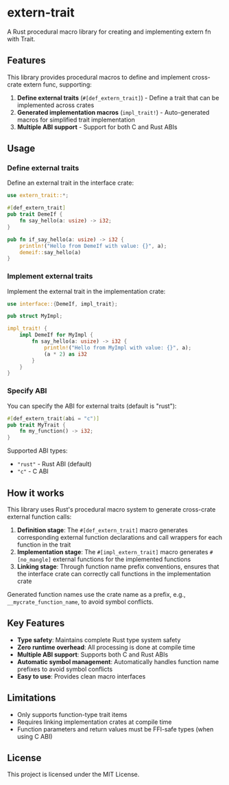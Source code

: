 # extern-trait

A Rust procedural macro library for creating and implementing extern fn with Trait.

## Features

This library provides procedural macros to define and implement cross-crate extern func, supporting:

1. **Define external traits** (`#[def_extern_trait]`) - Define a trait that can be implemented across crates
2. **Generated implementation macros** (`impl_trait!`) - Auto-generated macros for simplified trait implementation
3. **Multiple ABI support** - Support for both C and Rust ABIs

## Usage

### Define external traits

Define an external trait in the interface crate:

```rust
use extern_trait::*;

#[def_extern_trait]
pub trait DemeIf {
    fn say_hello(a: usize) -> i32;
}

pub fn if_say_hello(a: usize) -> i32 {
    println!("Hello from DemeIf with value: {}", a);
    demeif::say_hello(a)
}
```

### Implement external traits

Implement the external trait in the implementation crate:

```rust
use interface::{DemeIf, impl_trait};

pub struct MyImpl;

impl_trait! {
    impl DemeIf for MyImpl {
        fn say_hello(a: usize) -> i32 {
            println!("Hello from MyImpl with value: {}", a);
            (a * 2) as i32
        }
    }
}
```

### Specify ABI

You can specify the ABI for external traits (default is "rust"):

```rust
#[def_extern_trait(abi = "c")]
pub trait MyTrait {
    fn my_function() -> i32;
}
```

Supported ABI types:

- `"rust"` - Rust ABI (default)
- `"c"` - C ABI

## How it works

This library uses Rust's procedural macro system to generate cross-crate external function calls:

1. **Definition stage**: The `#[def_extern_trait]` macro generates corresponding external function declarations and call wrappers for each function in the trait
2. **Implementation stage**: The `#[impl_extern_trait]` macro generates `#[no_mangle]` external functions for the implemented functions
3. **Linking stage**: Through function name prefix conventions, ensures that the interface crate can correctly call functions in the implementation crate

Generated function names use the crate name as a prefix, e.g., `__mycrate_function_name`, to avoid symbol conflicts.

## Key Features

- **Type safety**: Maintains complete Rust type system safety
- **Zero runtime overhead**: All processing is done at compile time
- **Multiple ABI support**: Supports both C and Rust ABIs
- **Automatic symbol management**: Automatically handles function name prefixes to avoid symbol conflicts
- **Easy to use**: Provides clean macro interfaces

## Limitations

- Only supports function-type trait items
- Requires linking implementation crates at compile time
- Function parameters and return values must be FFI-safe types (when using C ABI)

## License

This project is licensed under the MIT License.
